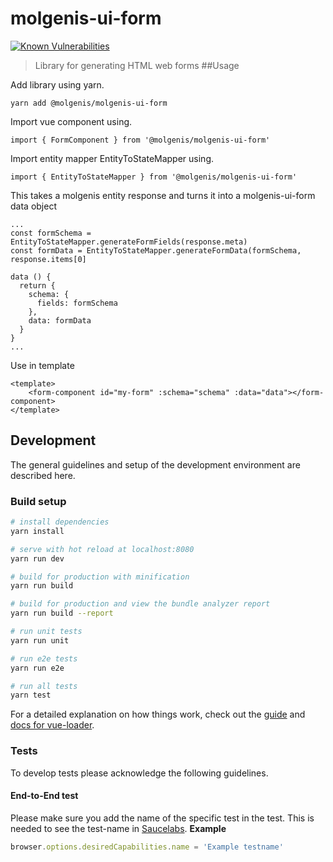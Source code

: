 # molgenis-ui-form

[![Known Vulnerabilities](https://snyk.io/test/github/molgenis/molgenis-ui-form/badge.svg?targetFile=package.json)](https://snyk.io/test/github/molgenis/molgenis-ui-form?targetFile=package.json)

> Library for generating HTML web forms
##Usage 

Add library using yarn.

```yarn add @molgenis/molgenis-ui-form```

Import vue component using.

```import { FormComponent } from '@molgenis/molgenis-ui-form'```

Import entity mapper EntityToStateMapper using.

```import { EntityToStateMapper } from '@molgenis/molgenis-ui-form'```

This takes a molgenis entity response and turns it into a molgenis-ui-form data object

```
...
const formSchema = EntityToStateMapper.generateFormFields(response.meta)
const formData = EntityToStateMapper.generateFormData(formSchema, response.items[0]

data () {
  return {
    schema: {
      fields: formSchema
    },
    data: formData
  }
}
...
```

Use in template 

```
<template>
    <form-component id="my-form" :schema="schema" :data="data"></form-component>
</template>
```


## Development
The general guidelines and setup of the development environment are described here.

### Build setup

``` bash
# install dependencies
yarn install

# serve with hot reload at localhost:8080
yarn run dev

# build for production with minification
yarn run build

# build for production and view the bundle analyzer report
yarn run build --report

# run unit tests
yarn run unit

# run e2e tests
yarn run e2e

# run all tests
yarn test
```

For a detailed explanation on how things work, check out the [guide](http://vuejs-templates.github.io/webpack/) and [docs for vue-loader](http://vuejs.github.io/vue-loader).

### Tests
To develop tests please acknowledge the following guidelines.

#### End-to-End test

Please make sure you add the name of the specific test in the test. This is needed to see the test-name in [Saucelabs](https://www.saucelabs.com).
**Example**

```javascript
browser.options.desiredCapabilities.name = 'Example testname'
```
